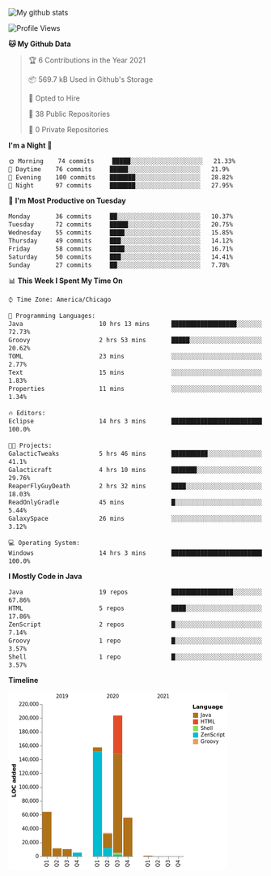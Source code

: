 ![My github stats](https://github-readme-stats.vercel.app/api?username=romvoid95&theme=gruvbox&include_all_commits=true&show_icons=true")

<!--START_SECTION:waka-->
![Profile Views](http://img.shields.io/badge/Profile%20Views-0-blue)

**🐱 My Github Data** 

> 🏆 6 Contributions in the Year 2021
 > 
> 📦 569.7 kB Used in Github's Storage 
 > 
> 💼 Opted to Hire
 > 
> 📜 38 Public Repositories 
 > 
> 🔑 0 Private Repositories  
 > 
**I'm a Night 🦉** 

```text
🌞 Morning    74 commits     █████░░░░░░░░░░░░░░░░░░░░   21.33% 
🌆 Daytime    76 commits     █████░░░░░░░░░░░░░░░░░░░░   21.9% 
🌃 Evening    100 commits    ███████░░░░░░░░░░░░░░░░░░   28.82% 
🌙 Night      97 commits     ███████░░░░░░░░░░░░░░░░░░   27.95%

```
📅 **I'm Most Productive on Tuesday** 

```text
Monday       36 commits     ██░░░░░░░░░░░░░░░░░░░░░░░   10.37% 
Tuesday      72 commits     █████░░░░░░░░░░░░░░░░░░░░   20.75% 
Wednesday    55 commits     ████░░░░░░░░░░░░░░░░░░░░░   15.85% 
Thursday     49 commits     ███░░░░░░░░░░░░░░░░░░░░░░   14.12% 
Friday       58 commits     ████░░░░░░░░░░░░░░░░░░░░░   16.71% 
Saturday     50 commits     ███░░░░░░░░░░░░░░░░░░░░░░   14.41% 
Sunday       27 commits     ██░░░░░░░░░░░░░░░░░░░░░░░   7.78%

```


📊 **This Week I Spent My Time On** 

```text
⌚︎ Time Zone: America/Chicago

💬 Programming Languages: 
Java                     10 hrs 13 mins      ██████████████████░░░░░░░   72.73% 
Groovy                   2 hrs 53 mins       █████░░░░░░░░░░░░░░░░░░░░   20.62% 
TOML                     23 mins             ░░░░░░░░░░░░░░░░░░░░░░░░░   2.77% 
Text                     15 mins             ░░░░░░░░░░░░░░░░░░░░░░░░░   1.83% 
Properties               11 mins             ░░░░░░░░░░░░░░░░░░░░░░░░░   1.34%

🔥 Editors: 
Eclipse                  14 hrs 3 mins       █████████████████████████   100.0%

🐱‍💻 Projects: 
GalacticTweaks           5 hrs 46 mins       ██████████░░░░░░░░░░░░░░░   41.1% 
Galacticraft             4 hrs 10 mins       ███████░░░░░░░░░░░░░░░░░░   29.76% 
ReaperFlyGuyDeath        2 hrs 32 mins       ████░░░░░░░░░░░░░░░░░░░░░   18.03% 
ReadOnlyGradle           45 mins             █░░░░░░░░░░░░░░░░░░░░░░░░   5.44% 
GalaxySpace              26 mins             ░░░░░░░░░░░░░░░░░░░░░░░░░   3.12%

💻 Operating System: 
Windows                  14 hrs 3 mins       █████████████████████████   100.0%

```

**I Mostly Code in Java** 

```text
Java                     19 repos            █████████████████░░░░░░░░   67.86% 
HTML                     5 repos             ████░░░░░░░░░░░░░░░░░░░░░   17.86% 
ZenScript                2 repos             █░░░░░░░░░░░░░░░░░░░░░░░░   7.14% 
Groovy                   1 repo              █░░░░░░░░░░░░░░░░░░░░░░░░   3.57% 
Shell                    1 repo              █░░░░░░░░░░░░░░░░░░░░░░░░   3.57%

```


**Timeline**

![Chart not found](https://raw.githubusercontent.com/ROMVoid95/ROMVoid95/master/charts/bar_graph.png) 


<!--END_SECTION:waka-->
